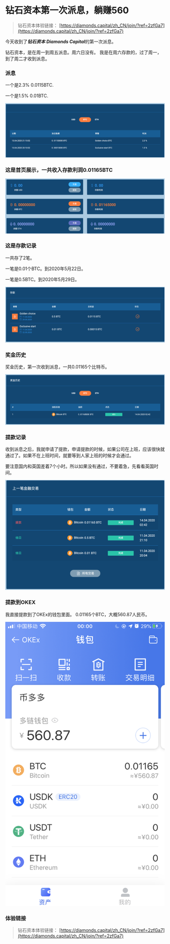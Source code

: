 # 钻石资本第一次派息，躺赚560
> 钻石资本体验链接： [https://diamonds.capital/zh_CN/join/?ref=2zfGa7](https://diamonds.capital/zh_CN/join/?ref=2zfGa7)

今天收到了***钻石资本*** ***Diamonds Capital***的第一次派息。


钻石资本，是在周一到周五派息。周六日没有。
我是在周六存款的，过了周一，到了周二才收到派息。

### 派息
一个是2.3% 0.0115BTC.

一个是1.5% 0.01BTC.

![派息](./images/3-1.png)

### 这是首页展示，一共收入存款利润0.01165BTC

![首页总览](./images/3-2.png)

### 这是存款记录

一共存了2笔。

一笔是0.01个BTC。到2020年5月22日。

一笔是0.5BTC。到2020年5月29日。


![存款记录](./images/3-3.png)


### 奖金历史

奖金历史，第一次收到派息，一共0.01165个比特币。

![奖金历史](./images/3-4.png)

### 提款记录
收到派息之后，我就申请了提款，申请提款的时候，如果公司在上班，应该很快就通过了。如果不在上班时间，就要等到人家上班的时候才会通过。

要注意国内和英国差着7个小时。所以如果没有通过，不要着急，先看看英国时间。

![提款记录](./images/3-5.png)

### 提款到OKEX
我直接提款到了OKEx的钱包里面。
0.01165个BTC，大概560.87人民币。

![提款到OKEx](./images/3-6.png)


### 体验链接
> 钻石资本体验链接： [https://diamonds.capital/zh_CN/join/?ref=2zfGa7](https://diamonds.capital/zh_CN/join/?ref=2zfGa7)
